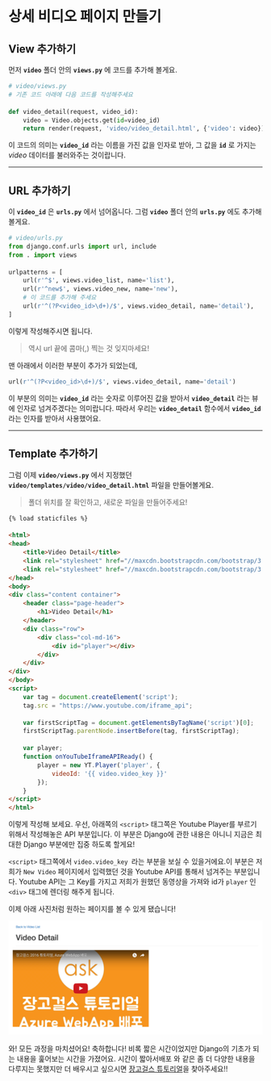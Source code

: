 # 상세 비디오 페이지 만들기

## View 추가하기

먼저 **`video`** 폴더 안의 **`views.py`** 에 코드를 추가해 볼게요.

```py
# video/views.py
# 기존 코드 아래에 다음 코드를 작성해주세요

def video_detail(request, video_id):
    video = Video.objects.get(id=video_id)
    return render(request, 'video/video_detail.html', {'video': video})
```

이 코드의 의미는 **`video_id`** 라는 이름을 가진 값을 인자로 받아, 그 값을 **`id`** 로 가지는 *video* 데이터를 불러와주는 것이랍니다.

---

## URL 추가하기
 
이 **`video_id`** 은 **`urls.py`** 에서 넘어옵니다. 그럼 **`video`** 폴더 안의 **`urls.py`** 에도 추가해 볼게요.

```py
# video/urls.py
from django.conf.urls import url, include
from . import views

urlpatterns = [
    url(r'^$', views.video_list, name='list'),
    url(r'^new$', views.video_new, name='new'),
    # 이 코드를 추가해 주세요
    url(r'^(?P<video_id>\d+)/$', views.video_detail, name='detail'),
]
```

이렇게 작성해주시면 됩니다.

> 역시 url 끝에 콤마(,) 찍는 것 잊지마세요!

맨 아래에서 이러한 부분이 추가가 되었는데,

```py
url(r'^(?P<video_id>\d+)/$', views.video_detail, name='detail')
```


이 부분의 의미는 **`video_id`** 라는 숫자로 이루어진 값을 받아서 **`video_detail`** 라는 뷰에 인자로 넘겨주겠다는 의미랍니다. 따라서 우리는 **`video_detail`** 함수에서 **`video_id`** 라는 인자를 받아서 사용했어요.

---

## Template 추가하기

그럼 이제 **`video/views.py`** 에서 지정했던 **`video/templates/video/video_detail.html`** 파일을 만들어볼게요.

> 폴더 위치를 잘 확인하고, 새로운 파일을 만들어주세요!

```html
{% load staticfiles %}

<html>
<head>
    <title>Video Detail</title>
    <link rel="stylesheet" href="//maxcdn.bootstrapcdn.com/bootstrap/3.2.0/css/bootstrap.min.css">
    <link rel="stylesheet" href="//maxcdn.bootstrapcdn.com/bootstrap/3.2.0/css/bootstrap-theme.min.css">
</head>
<body>
<div class="content container">
    <header class="page-header">
        <h1>Video Detail</h1>
    </header>
    <div class="row">
        <div class="col-md-16">
            <div id="player"></div>
        </div>
    </div>
</div>
</body>
<script>
    var tag = document.createElement('script');
    tag.src = "https://www.youtube.com/iframe_api";

    var firstScriptTag = document.getElementsByTagName('script')[0];
    firstScriptTag.parentNode.insertBefore(tag, firstScriptTag);

    var player;
    function onYouTubeIframeAPIReady() {
        player = new YT.Player('player', {
            videoId: '{{ video.video_key }}'
        });
    }
</script>
</html>
```

이렇게 작성해 보세요. 우선, 아래쪽의 `<script>` 태그쪽은 Youtube Player를 부르기 위해서 작성해놓은 API 부분입니다. 이 부분은 Django에 관한 내용은 아니니 지금은 최대한 Django 부분에만 집중 하도록 할게요!

`<script>` 태그쪽에서 `video.video_key `라는 부분을 보실 수 있을거에요.이 부분은 저희가 `New Video` 페이지에서 입력했던 것을 Youtube API를 통해서 넘겨주는 부분입니다. Youtube API는 그 Key를 가지고 저희가 원했던 동영상을 가져와 id가 `player` 인 `<div>` 태그에 렌더링 해주게 됩니다.

이제 아래 사진처럼 원하는 페이지를 볼 수 있게 됐습니다!

![](/assets/video-detail.png)


와! 모든 과정을 마치셨어요! 축하합니다! 비록 짧은 시간이었지만 Django의 기초가 되는 내용을 훑어보는 시간을 가졌어요. 시간이 짧아서배포 와 같은 좀 더 다양한 내용을 다루지는 못했지만 더 배우시고 싶으시면 [장고걸스 튜토리얼](https://tutorial.djangogirls.org/ko/)을 찾아주세요!!